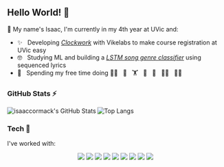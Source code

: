 ## Hello World! 👋
🌱 My name's Isaac, I'm currently in my 4th year at UVic and:
- ✨ &nbsp; Developing [_Clockwork_](https://github.com/VikeLabs/clockwork) with Vikelabs to make course registration at UVic easy
- :nerd_face: &nbsp; Studying ML and building a [_LSTM song genre classifier_](https://github.com/smithaustin/song-genre-classification) using sequenced lyrics
- :revolving_hearts: &nbsp; Spending my free time doing
:cook: &nbsp;
:guitar: &nbsp;
:weight_lifting: &nbsp;
:bicyclist: &nbsp;
:runner: &nbsp;
:climbing_man: &nbsp;
:man_cartwheeling: &nbsp;

### GitHub Stats ⚡ 

  <img align="left" alt="isaaccormack's GitHub Stats" src="https://github-readme-stats.vercel.app/api?username=isaaccormack&show_icons=true&hide_border=true" />

![Top Langs](https://github-readme-stats.vercel.app/api/top-langs/?username=isaaccormack&layout=compact)

### Tech :abacus:	
I've worked with:
<p align='center'>
    <img src="https://img.shields.io/badge/java-%23ED8B00.svg?&style=for-the-badge&logo=java&logoColor=white">
    <img src="https://img.shields.io/badge/python%20-%2314354C.svg?&style=for-the-badge&logo=python&logoColor=white">
    <img src="https://img.shields.io/badge/node.js%20-%2343853D.svg?&style=for-the-badge&logo=node.js&logoColor=white">
    <img src="https://img.shields.io/badge/typescript%20-%23007ACC.svg?&style=for-the-badge&logo=typescript&logoColor=white">
    <img src="https://img.shields.io/badge/postgresql-%23336791.svg?&style=for-the-badge&logo=postgresql&logoColor=white">
    <img src="https://img.shields.io/badge/react%20-%2320232a.svg?&style=for-the-badge&logo=react&logoColor=%2361DAFB">
    <img src="https://img.shields.io/badge/Docker%20-%232496ED.svg?&style=for-the-badge&logo=Docker&logoColor=white">
    <img src="https://img.shields.io/badge/html5%20-%23E34F26.svg?&style=for-the-badge&logo=html5&logoColor=white">
    <img src="https://img.shields.io/badge/css3%20-%231572B6.svg?&style=for-the-badge&logo=css3&logoColor=white">
</p>
